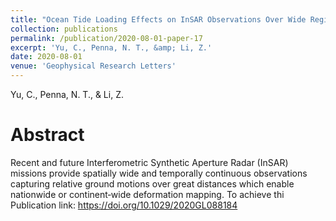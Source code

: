 ```yaml
---
title: "Ocean Tide Loading Effects on InSAR Observations Over Wide Regions"
collection: publications
permalink: /publication/2020-08-01-paper-17
excerpt: 'Yu, C., Penna, N. T., &amp; Li, Z.'
date: 2020-08-01
venue: 'Geophysical Research Letters'
---
```

Yu, C., Penna, N. T., &amp; Li, Z.

Abstract
=====
Recent and future Interferometric Synthetic Aperture Radar (InSAR) missions provide spatially wide and temporally continuous observations capturing relative ground motions over great distances which enable nationwide or continent‐wide deformation mapping. To achieve thi
Publication link: https://doi.org/10.1029/2020GL088184